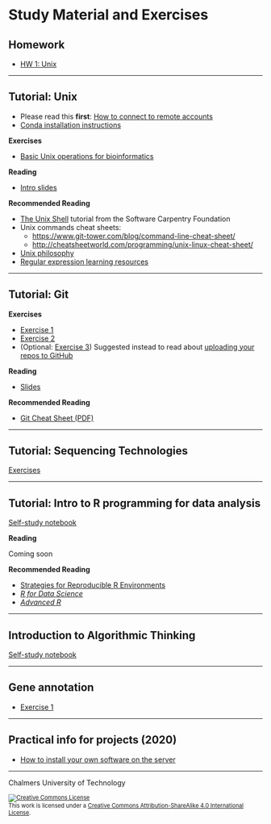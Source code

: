 # Study Material and Exercises

## Homework

* [HW 1: Unix](homework1.md)

<hr />


## Tutorial: Unix

* Please read this **first**: [How to connect to remote accounts](remote-hosts.md)
* [Conda installation instructions](unix/conda_install.md)

**Exercises**

* [Basic Unix operations for bioinformatics](unix-tasks.md)

**Reading**

* [Intro slides](unix-intro.pdf)

**Recommended Reading**

* [The Unix Shell](https://swcarpentry.github.io/shell-novice/) tutorial from the Software Carpentry Foundation
* Unix commands cheat sheets:
  * https://www.git-tower.com/blog/command-line-cheat-sheet/
  * http://cheatsheetworld.com/programming/unix-linux-cheat-sheet/
* [Unix philosophy](unix-philosophy.md)
* [Regular expression learning resources](regex.md)

<hr />


## Tutorial: Git

**Exercises**

* [Exercise 1](git-exercise-1.md)
* [Exercise 2](git-exercise-2.md)
* (Optional: [Exercise 3](git-exercise-3.md))  Suggested instead to read about [uploading your repos to GitHub](https://help.github.com/en/github/importing-your-projects-to-github/adding-an-existing-project-to-github-using-the-command-line)

**Reading**

* [Slides](git-tutorial-chalmers.pdf)

**Recommended Reading**

* [Git Cheat Sheet (PDF)](https://github.github.com/training-kit/downloads/github-git-cheat-sheet.pdf)

<hr />


## Tutorial: Sequencing Technologies

[Exercises](seq_tech/seq_tech_tutorial.html)

<hr />


## Tutorial: Intro to R programming for data analysis

[Self-study notebook](r_for_data_analysis/intro_r_data_analysis.html)

**Reading**

Coming soon

**Recommended Reading**

- [Strategies for Reproducible R Environments](https://environments.rstudio.com/)
- [*R for Data Science*](https://r4ds.had.co.nz)
- [*Advanced R*](https://adv-r.hadley.nz) 

<hr />


## Introduction to Algorithmic Thinking

[Self-study notebook](intro_to_algos/intro_to_algos.html)

<hr />


## Gene annotation
* [Exercise 1](gene-prediction-exercise.md)

<hr />


## Practical info for projects (2020)

* [How to install your own software on the server](installing_software_on_the_server.md)

<hr />


Chalmers University of Technology

<footer style="font-size:0.8em">

<a rel="license" href="http://creativecommons.org/licenses/by-sa/4.0/">
<img alt="Creative Commons License" style="border-width:0" src="https://i.creativecommons.org/l/by-sa/4.0/80x15.png" />
</a><br />This work is licensed under a <a rel="license" href="http://creativecommons.org/licenses/by-sa/4.0/">Creative Commons Attribution-ShareAlike 4.0 International License</a>.

</footer>
